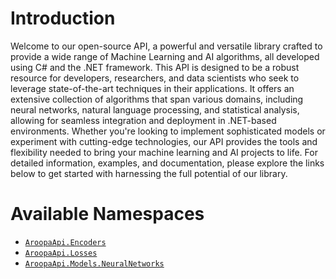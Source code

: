 ﻿# Introduction

Welcome to our open-source API, a powerful and versatile library crafted to provide a wide range of Machine Learning and AI algorithms, all developed using C# and the .NET framework. This API is designed to be a robust resource for developers, researchers, and data scientists who seek to leverage state-of-the-art techniques in their applications. It offers an extensive collection of algorithms that span various domains, including neural networks, natural language processing, and statistical analysis, allowing for seamless integration and deployment in .NET-based environments. Whether you're looking to implement sophisticated models or experiment with cutting-edge technologies, our API provides the tools and flexibility needed to bring your machine learning and AI projects to life. For detailed information, examples, and documentation, please explore the links below to get started with harnessing the full potential of our library.

# Available Namespaces

- [`AroopaApi.Encoders`](Encoders/Readme.md)
- [`AroopaApi.Losses`](Losses/Readme.md)
- [`AroopaApi.Models.NeuralNetworks`](Models/NeuralNetworks/Readme)
